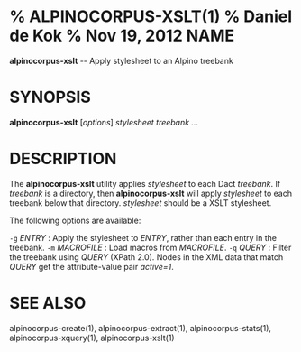 % ALPINOCORPUS-XSLT(1)
% Daniel de Kok
% Nov 19, 2012
NAME
====

**alpinocorpus-xslt** -- Apply stylesheet to an Alpino treebank

SYNOPSIS
========

**alpinocorpus-xslt** [*options*] *stylesheet* *treebank ...*

DESCRIPTION
===========

The **alpinocorpus-xslt** utility applies *stylesheet* to each Dact
*treebank*. If *treebank* is a directory, then **alpinocorpus-xslt** will
apply *stylesheet* to each treebank below that directory. *stylesheet*
should be a XSLT stylesheet.

The following options are available:

`-g` *ENTRY*
:    Apply the stylesheet to *ENTRY*, rather than each entry in the treebank.
`-m` *MACROFILE*
:    Load macros from *MACROFILE*.
`-q` *QUERY*
:    Filter the treebank using *QUERY* (XPath 2.0). Nodes in the XML data
     that match *QUERY* get the attribute-value pair *active=1*.

SEE ALSO
========

alpinocorpus-create(1), alpinocorpus-extract(1), alpinocorpus-stats(1),
alpinocorpus-xquery(1), alpinocorpus-xslt(1)
